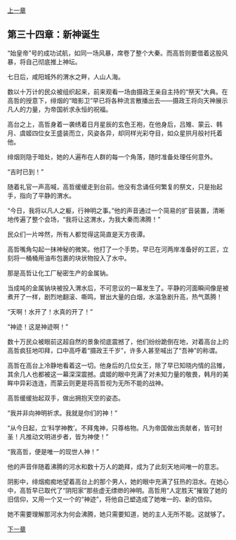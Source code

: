 [上一章](33-蒸汽巨兽.md)

## 第三十四章：新神诞生

“始皇帝”号的成功试航，如同一场风暴，席卷了整个大秦。而高哲则要借着这股风暴，将自己彻底推上神坛。

七日后，咸阳城外的渭水之畔，人山人海。

数以十万计的民众被组织起来，前来观看一场由摄政王亲自主持的“祭天”大典。在高哲的授意下，绯烟的“暗影卫”早已将各种流言散播出去——摄政王将向天神展示凡人的力量，为帝国祈求永恒的祝福。

高台之上，高哲身着一袭绣着日月星辰的玄色王袍，在他身后，吕雉、蒙云、韩月、虞姬四位女王盛装而立，风姿各异，却同样光彩夺目，如众星拱月般衬托着他。

绯烟则隐于暗处，她的人遍布在人群的每一个角落，随时准备处理任何意外。

“吉时已到！”

随着礼官一声高喊，高哲缓缓走到台前。他没有念诵任何繁复的祭文，只是抬起手，指向了平静的渭水。

“今日，我将以凡人之躯，行神明之事。”他的声音通过一个简易的扩音装置，清晰地传遍了整个会场，“我将让这渭水，为我大秦而沸腾！”

民众们一片哗然，所有人都觉得这简直是天方夜谭。

高哲嘴角勾起一抹神秘的微笑。他打了一个手势。早已在河两岸准备好的工匠，立刻将一桶桶用油布包裹的块状物投入了水中。

那是高哲让化工厂秘密生产的金属钠。

当成吨的金属钠块被投入渭水后，不可思议的一幕发生了。平静的河面瞬间像是被煮开了一样，剧烈地翻滚、嘶鸣，冒出大量的白烟，水温急剧升高，热气蒸腾！

“天啊！水开了！水真的开了！”

“神迹！这是神迹啊！”

数十万民众被眼前这超自然的景象彻底震撼了，他们纷纷跪倒在地，对着高台上的高哲疯狂地叩拜，口中高呼着“摄政王千岁”，许多人甚至喊出了“吾神”的称谓。

高哲在高台上冷静地看着这一切。他身后的几位女王，除了早已知晓内情的吕雉，其余几人也都被这一幕深深震撼。虞姬的眼中充满了对未知力量的敬畏，韩月的美眸中异彩连连，而蒙云则更是将高哲视为无所不能的战神。

高哲缓缓抬起双手，做出拥抱天空的姿态。

“我并非向神明祈求。我就是你们的神！”

“从今日起，立‘科学神教’。不拜鬼神，只尊格物。凡为帝国做出贡献者，皆可封圣！凡推动文明进步者，皆为神使！”

“我高哲，便是唯一的现世人神！”

他的声音伴随着沸腾的河水和数十万人的跪拜，成为了此刻天地间唯一的意志。

阴影中，绯烟痴痴地望着高台上的那个男人，她的眼中充满了狂热的泪水。在她心中，高哲早已取代了“阴阳家”那些虚无缥缈的神明。高哲用“人定胜天”摧毁了她的旧信仰，又用一个又一个的“神迹”，将他自己塑造成了她唯一的、新的信仰。

她不需要理解那河水为何会沸腾，她只需要知道，她的主人无所不能。这就够了。

[下一章](35-女王的野心.md)
